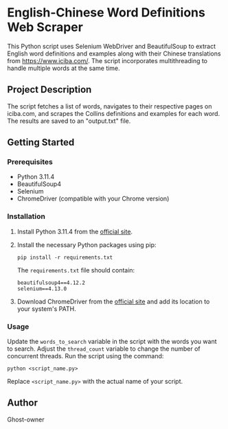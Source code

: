 # English-Chinese Word Definitions Web Scraper
This Python script uses Selenium WebDriver and BeautifulSoup to extract English word definitions and examples along with their Chinese translations from https://www.iciba.com/. The script incorporates multithreading to handle multiple words at the same time.
## Project Description
The script fetches a list of words, navigates to their respective pages on iciba.com, and scrapes the Collins definitions and examples for each word. The results are saved to an "output.txt" file.
## Getting Started
### Prerequisites
- Python 3.11.4
- BeautifulSoup4
- Selenium
- ChromeDriver (compatible with your Chrome version)
### Installation
1. Install Python 3.11.4 from the [official site](https://www.python.org/downloads/release/python-3114/).
2. Install the necessary Python packages using pip:
   
   ```
   pip install -r requirements.txt
   ```
   
   The `requirements.txt` file should contain:
   ```
   beautifulsoup4==4.12.2
   selenium==4.13.0
   ```
3. Download ChromeDriver from the [official site](https://sites.google.com/chromium.org/driver/) and add its location to your system's PATH.
### Usage
Update the `words_to_search` variable in the script with the words you want to search. Adjust the `thread_count` variable to change the number of concurrent threads. Run the script using the command:
```
python <script_name.py>
```
Replace `<script_name.py>` with the actual name of your script.
## Author
Ghost-owner